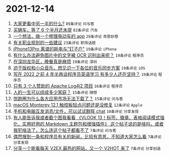 # 2021-12-14

1. [大家更看中另一半的什么?](https://www.v2ex.com/t/822017) `89条评论` `问与答`
1. [买辆车，等了 6 个半月还未提](https://www.v2ex.com/t/822035) `82条评论` `汽车`
1. [一个想法，做一个修理电动车的 app](https://www.v2ex.com/t/822018) `29条评论` `奇思妙想`
1. [有关职业规划的一些建议](https://www.v2ex.com/t/822015) `23条评论` `职场话题`
1. [iPhone13Pro 离谱的耗电与"钉子户"](https://www.v2ex.com/t/822043) `19条评论` `iPhone`
1. [有什么办法避免图片中的文字被 OCR 识别出来呢？](https://www.v2ex.com/t/822041) `19条评论` `程序员`
1. [在深圳龙华区，晚餐真是麻烦](https://www.v2ex.com/t/822028) `19条评论` `深圳`
1. [迫于版权和小众音乐，想见识一下各位的音乐同步方案](https://www.v2ex.com/t/822025) `19条评论` `iOS`
1. [写在 2022 之前 4 年半再谈程序员英语学习 有多少人还在坚持？](https://www.v2ex.com/t/822022) `19条评论` `程序员`
1. [只有 3 个人赞助的 Apache Log4j2 项目](https://www.v2ex.com/t/822032) `16条评论` `程序员`
1. [人的一生可以组成多少家庭？](https://www.v2ex.com/t/822038) `15条评论` `随想`
1. [悦跑圈为什么各大应用市场无法下载了？](https://www.v2ex.com/t/822019) `15条评论` `问与答`
1. [macOS Monterey 12.1 触控板轻点问题还是没修复](https://www.v2ex.com/t/822046) `12条评论` `Apple`
1. [手机和电脑互发消息/文件，可以试试群晖 chat](https://www.v2ex.com/t/822029) `10条评论` `分享发现`
1. [有人能告诉我或者截个图我看看 《VLOOK 13！标签、徽章、表格阅读模式强化，实用好用的 Markdown 主题包和增强插件》 这个帖子说的是啥吗，或者我犯啥法了，怎么连这个帖子都看不了](https://www.v2ex.com/t/822050) `7条评论` `问与答`
1. [偶然搜到一条和程序员有关的新闻，比较有意思，不知道大家怎么看](https://www.v2ex.com/t/822033) `7条评论` `分享发现`
1. [分享一个能看每天 V2EX 最热的网站，又一个 V2HOT 来了](https://www.v2ex.com/t/822020) `7条评论` `分享创造`
